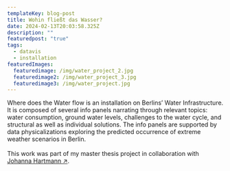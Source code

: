 ```yaml
---
templateKey: blog-post
title: Wohin fließt das Wasser?
date: 2024-02-13T20:03:58.325Z
description: ""
featuredpost: "true"
tags:
  - datavis
  - installation
featuredImages:
  featuredimage: /img/water_project_2.jpg
  featuredimage2: /img/water_project_3.jpg
  featuredimage3: /img/water_project.jpg
---
```

Where does the Water flow is an installation on Berlins’ Water Infrastructure. It is composed of several info panels narrating through relevant topics: water consumption, ground water levels, challenges to the water cycle, and structural as well as individual solutions. The info panels are supported by data physicalizations exploring the predicted occurrence of extreme weather scenarios in Berlin. 
\
\
This work was part of my master thesis project in collaboration with [Johanna Hartmann ↗](https://johannahartmann.de/).